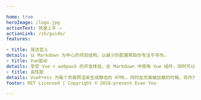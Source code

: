 ```yaml
---

home: true
heroImage: /logo.jpg
actionText: 快速上手 →
actionLink: /zh/guide/
features:

- title: 简洁至上
details: 以 Markdown 为中心的项目结构，以最少的配置帮助你专注于写作。
- title: Vue驱动
details: 享受 Vue + webpack 的开发体验，在 Markdown 中使用 Vue 组件，同时可以使用 Vue 来开发自定义主题。
- title: 高性能
details: VuePress 为每个页面预渲染生成静态的 HTML，同时在页面被加载的时候，将作为 SPA 运行。
footer: MIT Licensed | Copyright © 2018-present Evan You

---
```

